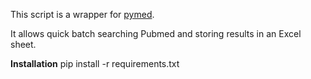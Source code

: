This script is a wrapper for [pymed](https://github.com/gijswobben/pymed). 

It allows quick batch searching Pubmed and storing results in an Excel sheet.

**Installation**
pip install -r requirements.txt 

